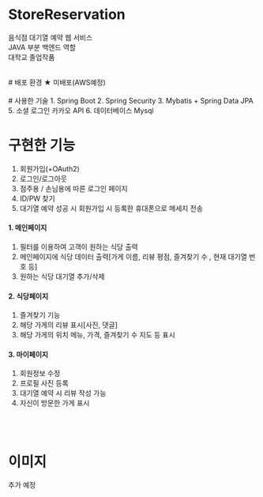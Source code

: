 # StoreReservation
음식점 대기열 예약 웹 서비스 
<br/>
JAVA 부분 백엔드 역할 
<br/>
대학교 졸업작품
<br/>

<br/>
# 배포 환경
★ 미배포(AWS예정)
<br/>
<br/>
# 사용한 기술
1. Spring Boot
2. Spring Security
3. Mybatis + Spring Data JPA
5. 소셜 로그인 카카오 API
6. 데이터베이스 Mysql

 # 구현한 기능
 1. 회원가입(+OAuth2)
 3. 로그인/로그아웃
 3. 점주용 / 손님용에 따른 로그인 페이지 
 4. ID/PW 찾기
 5. 대기열 예약 성공 시 회원가입 시 등록한 휴대폰으로 메세지 전송
 #### 1. 메인페이지
 1. 필터를 이용하여 고객이 원하는 식당 출력
 2. 메인페이지에 식당 데이터 출력[가게 이름, 리뷰 평점, 즐겨찾기 수 , 현재 대기열 번호 등]
 3. 원하는 식당 대기열 추가/삭제
 #### 2. 식당페이지
 1. 즐겨찾기 기능
 2. 해당 가게의 리뷰 표시[사진, 댓글]
 3. 해당 가게의 위치 메뉴, 가격, 즐겨찾기 수 지도 등 표시
 #### 3. 마이페이지
 1. 회원정보 수정
 2. 프로필 사진 등록
 3. 대기열 예약 시 리뷰 작성 가능
 4. 자신이 방문한 가게 표시
<br/>
<br/>

 # 이미지
 추가 예정


